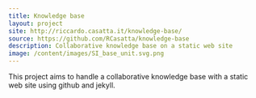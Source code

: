 ```yaml
---
title: Knowledge base
layout: project
site: http://riccardo.casatta.it/knowledge-base/
source: https://github.com/RCasatta/knowledge-base
description: Collaborative knowledge base on a static web site
image: /content/images/SI_base_unit.svg.png
---
```


This project aims to handle a collaborative knowledge base with a static web site using github and jekyll.
